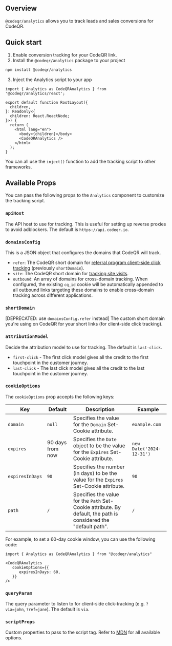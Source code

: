 ## Overview

`@codeqr/analytics` allows you to track leads and sales conversions for CodeQR.

## Quick start

  1. Enable conversion tracking for your CodeQR link.
  2. Install the `@codeqr/analytics` package to your project

  ```bash
  npm install @codeqr/analytics
  ```

  3. Inject the Analytics script to your app

  ```tsx
  import { Analytics as CodeQRAnalytics } from '@codeqr/analytics/react';

  export default function RootLayout({
    children,
  }: Readonly<{
    children: React.ReactNode;
  }>) {
    return (
      <html lang="en">
        <body>{children}</body>
        <CodeQRAnalytics />
      </html>
    );
  }
  ```
  
  You can all use the `inject()` function to add the tracking script to other frameworks.

## Available Props

You can pass the following props to the `Analytics` component to customize the tracking script.

### `apiHost`

The API host to use for tracking. This is useful for setting up reverse proxies to avoid adblockers. The default is `https://api.codeqr.io`.

### `domainsConfig`

This is a JSON object that configures the domains that CodeQR will track.

- `refer`: The CodeQR short domain for [referral program client-side click tracking](https://d.to/clicks/refer) (previously `shortDomain`).
- `site`: The CodeQR short domain for [tracking site visits](https://d.to/clicks/site).
- `outbound`: An array of domains for cross-domain tracking. When configured, the existing `cq_id` cookie will be automatically appended to all outbound links targeting these domains to enable cross-domain tracking across different applications.

### `shortDomain`

[DEPRECATED: use `domainsConfig.refer` instead] The custom short domain you're using on CodeQR for your short links (for client-side click tracking).

### `attributionModel`

Decide the attribution model to use for tracking. The default is `last-click`.

- `first-click` - The first click model gives all the credit to the first touchpoint in the customer journey.
- `last-click` - The last click model gives all the credit to the last touchpoint in the customer journey.

### `cookieOptions`

The `cookieOptions` prop accepts the following keys:

| Key   | Default | Description | Example |
|----------|---------|-------------|---------|
| `domain` | `null` | Specifies the value for the `Domain` Set-Cookie attribute. | `example.com` |
| `expires` | 90 days from now | Specifies the `Date` object to be the value for the `Expires` Set-Cookie attribute. | `new Date('2024-12-31')` |
| `expiresInDays` | `90` | Specifies the number (in days) to be the value for the `Expires` Set-Cookie attribute. | `90` |
| `path` | `/` | Specifies the value for the `Path` Set-Cookie attribute. By default, the path is considered the "default path". | `/` |

For example, to set a 60-day cookie window, you can use the following code:

```tsx
import { Analytics as CodeQRAnalytics } from "@codeqr/analytics"

<CodeQRAnalytics
   cookieOptions={{
      expiresInDays: 60,
   }}
/>
```

### `queryParam`

The query parameter to listen to for client-side click-tracking (e.g. `?via=john`, `?ref=jane`). The default is `via`.

### `scriptProps`

Custom properties to pass to the script tag. Refer to [MDN](https://developer.mozilla.org/en-US/docs/Web/API/HTMLScriptElement) for all available options.